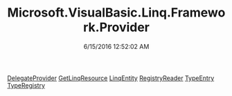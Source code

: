 ﻿---
title: Microsoft.VisualBasic.Linq.Framework.Provider
date: 6/15/2016 12:52:02 AM
---

[DelegateProvider](T-Microsoft.VisualBasic.Linq.Framework.Provider.DelegateProvider.html)
[GetLinqResource](T-Microsoft.VisualBasic.Linq.Framework.Provider.GetLinqResource.html)
[LinqEntity](T-Microsoft.VisualBasic.Linq.Framework.Provider.LinqEntity.html)
[RegistryReader](T-Microsoft.VisualBasic.Linq.Framework.Provider.RegistryReader.html)
[TypeEntry](T-Microsoft.VisualBasic.Linq.Framework.Provider.TypeEntry.html)
[TypeRegistry](T-Microsoft.VisualBasic.Linq.Framework.Provider.TypeRegistry.html)
